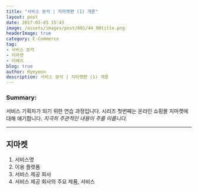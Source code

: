 ```yaml
---
title: "서비스 분석 | 지마켓편 (1) 개론"
layout: post
date: 2017-02-05 15:43
image: /assets/images/post/001/44_00title.png
headerImage: true
category: E-Commerce
tag:
- 서비스 분석
- 지마켓
- 이베이
blog: true
author: Hyeyeon
description: 서비스 분석 | 지마켓편 (1) 개론
---
```


### Summary:

서비스 기획자가 되기 위한 연습 과정입니다. 시리즈 첫번째는 온라인 쇼핑몰 지마켓에 대해 얘기합니다.
*지극히 주관적인 내용이 주를 이룹니다.*

---

## 지마켓

1. 서비스명
2. 이용 플랫폼
3. 서비스 제공 회사
4. 서비스 제공 회사의 주요 제품, 서비스
